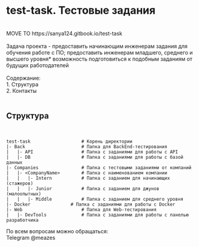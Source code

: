 # test-task. Тестовые задания
<br>
MOVE TO https://sanya124.gitbook.io/test-task 
<br>
<br>
Задача проекта - предоставить начинающим инженерам задания для обучения работе с ПО;
предоставить инженерам младшего, среднего и высшего уровня* возможность подготовиться к подобным заданиям
от будущих работодателей
<br>
<br>Содержание:<br>
1. Структура<br>
2. Контакты<br>
<br>
<h2>Структура</h2><br>

```
test-task                   # Корень директории
|- Back                     # Папка для BackEnd-тестирования
|   |- API                  # Папка с заданиями для работы с API
|   |- DB                   # Папка с заданиями для работы с базой данных
|- Companies                # Папка с тестовыми заданиями от компаний
|   |- <CompanyName>        # Папка с наименованием компании
|   |   |- Intern           # Папка с заданием для начинающих (стажеров)
|   |   |- Junior           # Папка с заданием для джунов (малоопытных)
|   |   |- Middle           # Папка с заданием для среднего уровня
|- Docker               # Папка с заданиями для работы с Docker
|- Web                      # Папка для Web-тестирования
|   |- DevTools             # Папка с заданиями для работы с панелью разработчика
```

По всем вопросам можно обращаться:<br>
Telegram @meazes <br>
